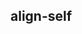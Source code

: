 ## align-self


<!-- CSSJSON.align-self.description -->

<!-- CSSJSON.align-self.syntax -->

<!-- CSSJSON.align-self.values -->

<!-- CSSJSON.align-self.defaultValue -->

<!-- CSSJSON.align-self.unixTags -->

<!-- CSSJSON.align-self.compatibility -->

<!-- CSSJSON.align-self.example -->

<!-- CSSJSON.align-self.reference -->
